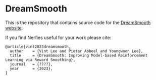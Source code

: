 # DreamSmooth

This is the repository that contains source code for the [DreamSmooth website](https://vint-1.github.io/dreamsmooth/).

If you find Nerfies useful for your work please cite:
```
@article{vint2023dreamsmooth,
  author    = {Vint Lee and Pieter Abbeel and Youngwoon Lee},
  title     = {DreamSmooth: Improving Model-based Reinforcement Learning via Reward Smoothing},
  journal   = {????},
  year      = {2023},
}
```
